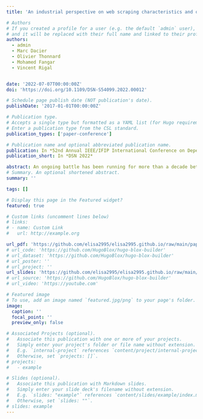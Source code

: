 ```yaml
---
title: 'An industrial perspective on web scraping characteristics and open issues'

# Authors
# If you created a profile for a user (e.g. the default `admin` user), write the username (folder name) here
# and it will be replaced with their full name and linked to their profile.
authors:
  - admin
  - Marc Dacier
  - Olivier Thonnard
  - Mohamed Fangar
  - Vincent Rigal


date: '2022-07-07T00:00:00Z'
doi: 'https://doi.org/10.1109/DSN-S54099.2022.00012'

# Schedule page publish date (NOT publication's date).
publishDate: '2017-01-01T00:00:00Z'

# Publication type.
# Accepts a single type but formatted as a YAML list (for Hugo requirements).
# Enter a publication type from the CSL standard.
publication_types: ['paper-conference']

# Publication name and optional abbreviated publication name.
publication: In *52nd Annual IEEE/IFIP International Conference on Dependable Systems and Networks - Industry Track*
publication_short: In *DSN 2022*

abstract: An ongoing battle has been running for more than a decade between e-commerce websites owners and web scrapers. Whenever one party finds a new technique to prevail, the other one comes up with a solution to defeat it. Based on our industrial experience, we know this problem is far from being solved. New solutions are needed to address automated threats. In this work, we will describe the actors taking part in the battle, the weapons at their disposal, and their allies on either side. We will present a real-world setup to explain how e-commerce websites operators try to defend themselves and the open problems they seek solutions for.
# Summary. An optional shortened abstract.
summary: ''

tags: []

# Display this page in the Featured widget?
featured: true

# Custom links (uncomment lines below)
# links:
# - name: Custom Link
#   url: http://example.org

url_pdf: 'https://github.com/elisa2995/elisa2995.github.io/raw/main/papers/Chiapponi_AnIndustrial_2022.pdf'
# url_code: 'https://github.com/HugoBlox/hugo-blox-builder'
# url_dataset: 'https://github.com/HugoBlox/hugo-blox-builder'
# url_poster: ''
# url_project: ''
url_slides: 'https://github.com/elisa2995/elisa2995.github.io/raw/main/papers/Chiapponi_AnIndustrial_2022_Slides.pdf'
# url_source: 'https://github.com/HugoBlox/hugo-blox-builder'
# url_video: 'https://youtube.com'

# Featured image
# To use, add an image named `featured.jpg/png` to your page's folder.
image:
  caption: ''
  focal_point: ''
  preview_only: false

# Associated Projects (optional).
#   Associate this publication with one or more of your projects.
#   Simply enter your project's folder or file name without extension.
#   E.g. `internal-project` references `content/project/internal-project/index.md`.
#   Otherwise, set `projects: []`.
# projects:
#   - example

# Slides (optional).
#   Associate this publication with Markdown slides.
#   Simply enter your slide deck's filename without extension.
#   E.g. `slides: "example"` references `content/slides/example/index.md`.
#   Otherwise, set `slides: ""`.
# slides: example
---
```

